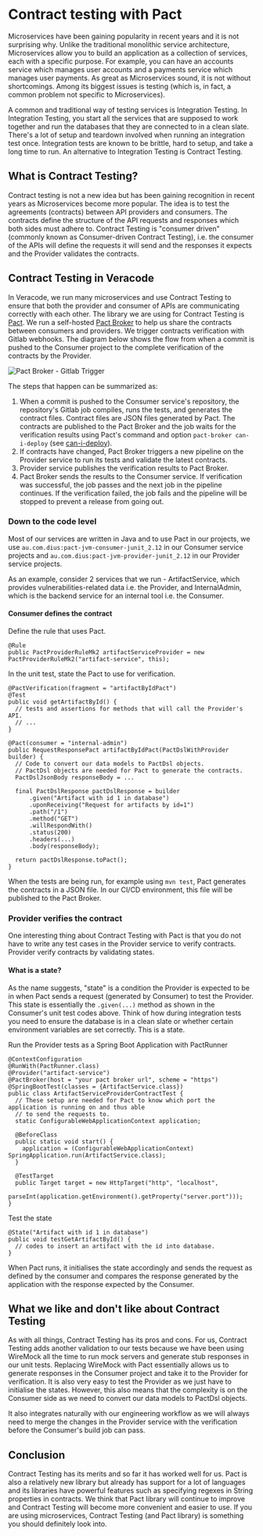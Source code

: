 # Contract testing with Pact

Microservices have been gaining popularity in recent years and it is not surprising why. Unlike the traditional monolithic service architecture, Microservices allow you to build an application as a collection of services, each with a specific purpose. For example, you can have an accounts service which manages user accounts and a payments service which manages user payments. As great as Microservices sound, it is not without shortcomings. Among its biggest issues is testing (which is, in fact, a common problem not specific to Microservices).

A common and traditional way of testing services is Integration Testing. In Integration Testing, you start all the services that are supposed to work together and run the databases that they are connected to in a clean slate. There's a lot of setup and teardown involved when running an integration test once. Integration tests are known to be brittle, hard to setup, and take a long time to run. An alternative to Integration Testing is Contract Testing.

## What is Contract Testing?
Contract testing is not a new idea but has been gaining recognition in recent years as Microservices become more popular. The idea is to test the agreements (contracts) between API providers and consumers. The contracts define the structure of the API requests and responses which both sides must adhere to. Contract Testing is "consumer driven" (commonly known as Consumer-driven Contract Testing), i.e. the consumer of the APIs will define the requests it will send and the responses it expects and the Provider validates the contracts.

## Contract Testing in Veracode
In Veracode, we run many microservices and use Contract Testing to ensure that both the provider and consumer of APIs are communicating correctly with each other. The library we are using for Contract Testing is [Pact](https://docs.pact.io). We run a self-hosted [Pact Broker](https://docs.pact.io/pact_broker) to help us share the contracts between consumers and providers. We trigger contracts verification with Gitlab webhooks. The diagram below shows the flow from when a commit is pushed to the Consumer project to the complete verification of the contracts by the Provider.

![Pact Broker - Gitlab Trigger](https://srcclr.github.io/oct-wave/images/pactbroker-gitlab.png)

The steps that happen can be summarized as:
1. When a commit is pushed to the Consumer service's repository, the repository's Gitlab job compiles, runs the tests, and generates the contract files. Contract files are JSON files generated by Pact. The contracts are published to the Pact Broker and the job waits for the verification results using Pact's command and option `pact-broker can-i-deploy` (see [can-i-deploy](https://github.com/pact-foundation/pact_broker-client#can-i-deploy)).
2. If contracts have changed, Pact Broker triggers a new pipeline on the Provider service to run its tests and validate the latest contracts.
3. Provider service publishes the verification results to Pact Broker.
4. Pact Broker sends the results to the Consumer service. If verification was successful, the job passes and the next job in the pipeline continues. If the verification failed,
the job fails and the pipeline will be stopped to prevent a release from going out.

### Down to the code level
Most of our services are written in Java and to use Pact in our projects, we use `au.com.dius:pact-jvm-consumer-junit_2.12` in our Consumer service projects and `au.com.dius:pact-jvm-provider-junit_2.12` in our Provider service projects.

As an example, consider 2 services that we run - ArtifactService, which provides vulnerabilities-related data i.e. the Provider, and InternalAdmin, which is the backend service for an internal tool i.e. the Consumer.

#### Consumer defines the contract
Define the rule that uses Pact.
```
@Rule
public PactProviderRuleMk2 artifactServiceProvider = new PactProviderRuleMk2("artifact-service", this);
```

In the unit test, state the Pact to use for verification.
```
@PactVerification(fragment = "artifactByIdPact")
@Test
public void getArtifactById() {
  // tests and assertions for methods that will call the Provider's API.
  // ...
}

@Pact(consumer = "internal-admin")
public RequestResponsePact artifactByIdPact(PactDslWithProvider builder) {
  // Code to convert our data models to PactDsl objects.
  // PactDsl objects are needed for Pact to generate the contracts.
  PactDslJsonBody responseBody = ...

  final PactDslResponse pactDslResponse = builder
      .given("Artifact with id 1 in database")
      .uponReceiving("Request for artifacts by id=1")
      .path("/1")
      .method("GET")
      .willRespondWith()
      .status(200)
      .headers(...)
      .body(responseBody);

  return pactDslResponse.toPact();
}
```

When the tests are being run, for example using `mvn test`, Pact generates the contracts in a JSON file. In our CI/CD environment, this file will be published to the Pact Broker.

### Provider verifies the contract
One interesting thing about Contract Testing with Pact is that you do not have to write any test cases in the Provider service to verify contracts. Provider verify contracts by validating states.

#### What is a state?
As the name suggests, "state" is a condition the Provider is expected to be in when Pact sends a request (generated by Consumer) to test the Provider. This state is essentially the `.given(...)` method as shown in the Consumer's unit test codes above. Think of how during integration tests you need to ensure the database is in a clean slate or whether certain environment variables are set correctly. This is a state.

Run the Provider tests as a Spring Boot Application with PactRunner
```
@ContextConfiguration
@RunWith(PactRunner.class)
@Provider("artifact-service")
@PactBroker(host = "your pact broker url", scheme = "https")
@SpringBootTest(classes = {ArtifactService.class})
public class ArtifactServiceProviderContractTest {
  // These setup are needed for Pact to know which port the application is running on and thus able
  // to send the requests to.
  static ConfigurableWebApplicationContext application;

  @BeforeClass
  public static void start() {
    application = (ConfigurableWebApplicationContext) SpringApplication.run(ArtifactService.class);
  }

  @TestTarget
  public Target target = new HttpTarget("http", "localhost",
      parseInt(application.getEnvironment().getProperty("server.port")));
}
```

Test the state
```
@State("Artifact with id 1 in database")
public void testGetArtifactById() {
  // codes to insert an artifact with the id into database.
}
```

When Pact runs, it initialises the state accordingly and sends the request as defined by the consumer and compares the response generated by the application with the response expected by the Consumer.

## What we like and don't like about Contract Testing
As with all things, Contract Testing has its pros and cons. For us, Contract Testing adds another validation to our tests because we have been using WireMock all the time to run mock servers and generate stub responses in our unit tests. Replacing WireMock with Pact essentially allows us to generate responses in the Consumer project and take it to the Provider for verification. It is also very easy to test the Provider as we just have to initialise the states. However, this also means that the complexity is on the Consumer side as we need to convert our data models to PactDsl objects.

It also integrates naturally with our engineering workflow as we will always need to merge the changes in the Provider service with the verification before the Consumer's build job can pass.

## Conclusion
Contract Testing has its merits and so far it has worked well for us. Pact is also a relatively new library but already has support for a lot of languages and its libraries have powerful features such as specifying regexes in String properties in contracts. We think that Pact library will continue to improve and Contract Testing will become more convenient and easier to use. If you are using microservices, Contract Testing (and Pact library) is something you should definitely look into.
